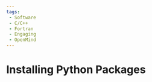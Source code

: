 ```yaml
---
tags:
 - Software
 - C/C++
 - Fortran
 - Engaging
 - OpenMind
---
```


# Installing Python Packages 

